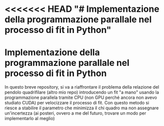 <<<<<<< HEAD
"# Implementazione della programmazione parallale nel processo di fit in Python" 
=======
# Implementazione della programmazione parallale nel processo di fit in Python

In questo breve repository, si va a riaffrontare il problema della relazione del pendolo quadrifilare (altro mio repo) introducendo un fit "a mano" usando la programmazione parallela tramite CPU (non GPU perché ancora non avevo studiato CUDA) per velocizzare il processo di fit. Con questo metodo si riesce a stabilire il parametro che minimizza il chi quadro ma non assegnare un'incertezza (ai posteri, ovvero a me del futuro, trovare un modo per implementarlo al meglio)

